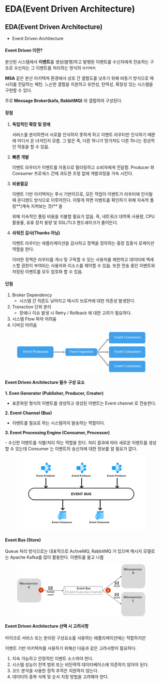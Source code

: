 # EDA(Event Driven Architecture)

## EDA(Event Driven Architecture)

* Event Driven Architecture

#### Event Driven 이란?

분산된 시스템에서 **이벤트**를 생성(발행)하고 발행된 이벤트를 수신자에게 전송하는 구조로 수신자는 그 이벤트를 처리하는 방식의 `아키텍처`

**MSA** 같은 분산 아키텍쳐 환경에서 상호 간 결합도를 낮추기 위해 비동기 방식으로 메시지를 전달하는 패턴. 느슨한 결합을 지원하고 유연성, 탄력성, 확장성 있는 시스템을 구현할 수 있다.

주로 **Message Broker(kafa, RabbitMQ)** 와 결합하여 구성된다.

#### 장점

1.  **독립적인 확장 및 장애**

    서비스를 분리하면서 서로를 인식하지 못하게 하고 이벤트 라우터만 인식하기 때문에 어디서 온 녀석인지 모름. 그 말은 즉, 다른 하나가 망가져도 다른 하나는 정상적인 작동을 할 수 있음.
2.  **빠른 개발**

    이벤트 라우터가 이벤트를 자동으로 필터링하고 소비자에게 전달함. Producer 와 Consumer 프로세스 간에 과도한 조정 없애 개발과정을 가속 시킨다.
3.  **비용절감**

    이벤트 기반 아키텍처는 푸시 기반이므로, 모든 작업이 이벤트가 라우터에 인식될 때 온디맨드 방식으로 이루어진다. 이렇게 하면 이벤트를 확인하기 위해 지속적 폴링\*\*(계속 지켜보는 것)\*\* 을

    위해 지속적인 폴링 비용을 지불할 필요가 없음. 즉, 네트워크 대역폭 사용량, CPU 활용율, 유휴 장치 용량 및 SSL/TLS 핸드셰이크가 줄어든다.
4.  **쉬워진 감사(Thanks 아님)**

    이벤트 라우터는 애플리케이션을 감사하고 정책을 정의하는 중장 집중식 로케이션 역할을 한다.

    이러한 정책은 라우터를 게시 및 구독할 수 있는 사용자를 제한하고 데이터에 엑세스할 권한이 부여되는 사용자와 리소스를 제어할 수 있음. 또한 전송 중인 이벤트와 저장된 이벤트를 모두 암호화 할 수 있음.

#### **단점**

1. Broker Dependency
   * 시스템 간 의존도 낮아지고 메시지 브로커에 대한 의존성 발생한다.
2. Transction 단위 분리
   * 장애나 이슈 발생 시 Retry / Rollback 에 대한 고려가 필요하다.
3. 시스템 Flow 파악 어려움
4. 디버깅 어려움

<figure><img src="../.gitbook/assets/image (3).png" alt=""><figcaption></figcaption></figure>

#### **Event Driven Architecture 필수 구성 요소**

**1. Even Generator (Publisher, Producer, Creater)**

* 표준화된 형식의 이벤트를 생성하고 생성된 이벤트는 Event channel 로 전송한다.

**2. Event Channel (Bus)**

* 이벤트를 필요로 하는 시스템까지 발송하는 역할이다.

**3. Event Processing Engine (Consumer, Processor)**

\-  수신한 이벤트를 식별/처리 하는 역할을 한다. 처리 결과에 따라 새로운 이벤트를 생성할 수 있는데 Consumer 는 이벤트의 송신자에 대한 정보를 알 필요가 없다.





<figure><img src="../.gitbook/assets/image (4).png" alt=""><figcaption></figcaption></figure>

#### **Event Bus (Store)**

Queue 처리 방식으로는 대표적으로 ActiveMQ, RabbitMQ 가 있으며 메시지 모델로는 Apache Kafka를 많이 활용한다. 이벤트를 들고 나름

<figure><img src="../.gitbook/assets/image (5).png" alt=""><figcaption></figcaption></figure>

#### **Event Driven Architecture 선택 시 고려사항**

마이크로 서비스 또는 분리된 구성요소를 사용하는 애플리케이션에는 적합하지만

이벤트 기반 아키텍처를 사용하기 위해선 다음과 같은 고려사항이 필요하다.

1. 지속 가능하고 안정적인 이벤트 소스여야 한다.
2. 시스템 성능이 전역 범위 또는 비탄력적 데이터베이스에 의존하지 않아야 된다.
3. 코드 분석을 사용한 정적 추적은 지원하지 않는다.
4. 데이터의 중복 삭제 및 순서 지정 방법을 고려해야 한다.
